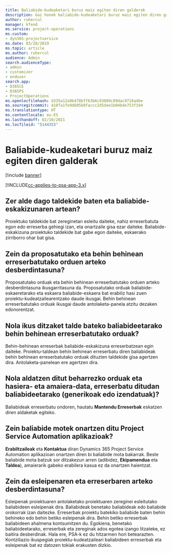 ```yaml
---
title: Baliabide-kudeaketari buruz maiz egiten diren galderak
description: Gai honek baliabide-kudeaketari buruz maiz egiten diren galderen erantzunak eskaintzen ditu.
author: ruhercul
manager: kfend
ms.service: project-operations
ms.custom:
- dyn365-projectservice
ms.date: 03/28/2019
ms.topic: article
ms.author: ruhercul
audience: Admin
search.audienceType:
- admin
- customizer
- enduser
search.app:
- D365CE
- D365PS
- ProjectOperations
ms.openlocfilehash: d335a12a9b478bff63b6c93809c89dac9718a4be
ms.sourcegitcommit: 418fa1fe9d605b8faccc2d5dee1b04b4e753f194
ms.translationtype: HT
ms.contentlocale: eu-ES
ms.lasthandoff: 02/10/2021
ms.locfileid: "5144353"
---
```

# <a name="resource-management-faq"></a>Baliabide-kudeaketari buruz maiz egiten diren galderak

[!include [banner](../includes/psa-now-project-operations.md)]

[!INCLUDE[cc-applies-to-psa-app-3.x](../includes/cc-applies-to-psa-app-3x.md)]

## <a name="what-is-the-difference-between-a-team-member-and-a-resource-requirement"></a>Zer alde dago taldekide baten eta baliabide-eskakizunaren artean?

Proiektuko taldekide bat zereginetan esleitu daiteke, nahiz erreserbatuta egon edo erreserba gehiegi izan, eta onartzaile gisa ezar daiteke. Baliabide-eskakizuna proiektuko taldekide bat gabe egon daiteke, eskaerako zirriborro ohar bat gisa. 

## <a name="what-is-the-difference-between-proposed-and-soft-booked-hours"></a>Zein da proposatutako eta behin behinean erreserbatutako orduen arteko desberdintasuna?

Proposatutako orduak eta behin behinean erreserbatutako orduen arteko desberdintasuna ikusgarritasuna da. Proposatutako orduak baliabide-eskaeretarako eta eskaera baliabide-eskaera bat erabiliz hasi zuen proiektu-kudeatzailearentzako daude ikusgai. Behin behinean erreserbatutako orduak ikusgai daude antolaketa-panela atzitu dezaken edonorentzat.

## <a name="how-can-i-see-the-soft-booked-hours-for-resources-on-a-team"></a>Nola ikus ditzaket talde bateko baliabideetarako behin behinean erreserbatutako orduak?

Behin-behinean erreserbak baliabide-eskakizuna erreserbatzean egin daiteke. Proiektu-taldean behin behinean erreserbatu diren baliabideak behin behinean erreserbatutako orduak dituzten taldekide gisa agertzen dira. Antolaketa-panelean ere agertzen dira.

## <a name="how-do-i-change-the-required-hours-and-the-start-and-end-dates-for-a-resource-generic-or-named-that-i-booked"></a>Nola aldatzen ditut beharrezko orduak eta hasiera- eta amaiera-data, erreserbatu ditudan baliabideetarako (generikoak edo izendatuak)?

Baliabideak erreserbatu ondoren, hautatu **Mantendu Erreserbak** eskatzen diren aldaketak egiteko.

## <a name="what-resources-types-does-project-service-automation-support"></a>Zein baliabide motek onartzen ditu Project Service Automation aplikazioak?

**Erabiltzaileak** eta **Kontaktua** diran Dynamics 365 Project Service Automation aplikazioan onartzen diren bi baliabide mota bakarrak. Beste baliabide mota batzuk sor ditzakezun arren (adibidez, **Ekipamendua** eta **Taldea**), amaierarik gabeko erabilera kasua ez da onartzen haientzat.

## <a name="what-is-the-difference-between-an-assignment-and-a-booking"></a>Zein da esleipenaren eta erreserbaren arteko desberdintasuna?

Esleipenak proiektuaren antolaketako proiektuaren zereginei esleitutako baliabideen esleipenak dira. Baliabideak benetako baliabideak edo baliabide orokorrak izan daitezke. Erreserbak proiektu batekiko baliabide baten behin behineko edo behin betiko esleipenak dira. Behin betiko erreserbak baliabideen ahalmena kontsumitzen du. Egokiena, benetako baliabideetarako, erreserbak eta zereginak ados egotea izango litzateke, ez baitira desberdinak. Hala ere, PSA-k ez du hitzarmen hori betearazten. Kontziliazio ikuspegiak proiektu-kudeatzaileari baliabideen erreserbak eta esleipenak bat ez datozen tokiak erakusten dizkio.
